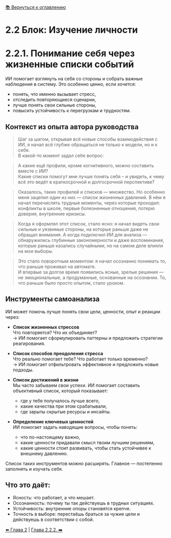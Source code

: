 [📚 Вернуться к оглавлению](../../README_ru.md)

# 2.2 Блок: Изучение личности

# 2.2.1. Понимание себя через жизненные списки событий

ИИ помогает взглянуть на себя со стороны и собрать важные наблюдения в систему. Это особенно ценно, если хочется:
- понять, что именно вызывает стресс,
- отследить повторяющиеся сценарии,
- лучше понять свои сильные стороны,
- повысить устойчивость к перегрузкам и трудностям.

## Контекст из опыта автора руководства

> Шаг за шагом, открывая всё новые способы взаимодействия с ИИ, я начал всё глубже обращаться не только к модели, но и к себе.  
> В какой-то момент задал себе вопрос:

> А какие ещё профили, кроме когнитивного, можно составить вместе с ИИ?  
> Какие списки помогут мне лучше понять себя – и увидеть, к чему всё это ведёт в краткосрочной и долгосрочной перспективе?

> Оказалось, таких профилей и списков — множество. Но особенно меня зацепил один из них — список жизненных давлений. В нём я начал перечислять трудные моменты, через которые проходил: конфликты в школе, первые болезненные отношения, потерю доверия, внутренние кризисы.

> Когда я оформлял этот список, стало ясно: я начал видеть свои сильные и уязвимые стороны, на которые раньше даже не обращал внимания. А когда подключил ИИ для анализа — обнаружились глубинные закономерности и даже воспоминания, которые раньше казались случайными, но на самом деле влияли на мои выборы.

> Это стало поворотным моментом: я начал осознанно понимать то, что раньше проживал на автомате.  
> И впервые за долгое время появились ясные, зрелые решения — не эмоциональные, а продуманные, основанные на осознании. То, что раньше было просто опытом, стало уроком.

## Инструменты самоанализа

ИИ может помочь лучше понять свои цели, ценности, опыт и реакции через:

- **Список жизненных стрессов**  
  Что повторяется? Что их объединяет?  
  → ИИ помогает сформулировать паттерны и предложить стратегии реагирования.

- **Список способов преодоления стресса**  
  Что реально помогает тебе? Что работает только временно?  
  → ИИ помогает отфильтровать эффективное и предложить новые подходы.

- **Список достижений в жизни**  
  Мы часто забываем свои успехи. ИИ помогает составить объективный список, который показывает:
  - где у тебя получалось лучше всего,
  - какие качества при этом срабатывали,
  - где зарыты скрытые ресурсы и инсайты.

- **Определение ключевых ценностей**  
  ИИ помогает задать наводящие вопросы, чтобы понять:
  - что по-настоящему важно,
  - какие ценности придавали смысл твоим лучшим решениям,
  - какие ценности стоит развивать, чтобы стать устойчивее к внешнему давлению.

Список таких инструментов можно расширять. Главное — постепенно заполнять и изучать себя.

## Что это даёт:

- Ясность: что работает, а что мешает.
- Осознанность: почему ты так действуешь в трудных ситуациях.
- Устойчивость: внутренние опоры становятся крепче.
- Точность в выборе: перестаёшь браться за чужие цели и действуешь в соответствии с собой.

[⬅️ Глава 2](chapter2.md)  |  [Глава 2.2.2. ➡️](chapter222.md)
